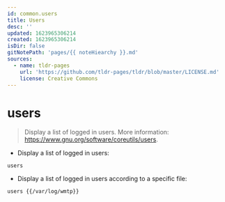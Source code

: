 ```yaml
---
id: common.users
title: Users
desc: ''
updated: 1623965306214
created: 1623965306214
isDir: false
gitNotePath: 'pages/{{ noteHiearchy }}.md'
sources:
  - name: tldr-pages
    url: 'https://github.com/tldr-pages/tldr/blob/master/LICENSE.md'
    license: Creative Commons
---
```

# users

> Display a list of logged in users.
> More information: <https://www.gnu.org/software/coreutils/users>.

- Display a list of logged in users:

`users`

- Display a list of logged in users according to a specific file:

`users {{/var/log/wmtp}}`

